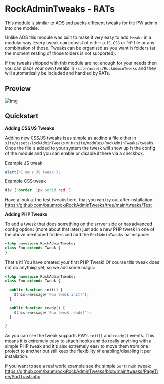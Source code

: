 # RockAdminTweaks - RATs

This module is similar to AOS and packs different tweaks for the PW admin into one module.

Unlike AOS this module was built to make it very easy to add `tweaks` in a modular way. Every tweak can consist of either a `JS`, `CSS` or `PHP` file or any combination of those. Tweaks can be organised as you want in folders (at the moment nesting of those folders is not supported).

If the tweaks shipped with this module are not enough for your needs then you can place your own tweaks in `/site/assets/RockAdminTweaks` and they will automatically be included and handled by RATs.

## Preview

![img](https://i.imgur.com/MP9YH6i.png)

## Quickstart

**Adding CSS/JS Tweaks**

Adding new CSS/JS tweaks is as simple as adding a file either in `site/assets/RockAdminTweaks` or in `site/modules/RockAdminTweaks/tweaks`. Once the file is added to your system the tweak will show up in the config of the module and you can enable or disable it there via a checkbox.

Example JS tweak

```js
alert('I am a JS tweak');
```

Example CSS tweak

```CSS
div { border: 1px solid red; }
```

Have a look at the test tweaks here, that you can try out after installation: https://github.com/baumrock/RockAdminTweaks/tree/main/tweaks/Test

**Adding PHP Tweaks**

To add a tweak that does something on the server side or has advanced config options (more about that later) just add a new PHP tweak in one of the above mentioned folders and add the `RockAdminTweaks` namespace:

```php
<?php namespace RockAdminTweaks;
class Foo extends Tweak {
}
```

That's it! You have created your first PHP Tweak! Of course this tweak does not do anything yet, so we add some magic:

```php
<?php namespace RockAdminTweaks;
class Foo extends Tweak {

  public function init() {
    $this->message('Foo tweak init!');
  }

  public function ready() {
    $this->message('Foo tweak ready!');
  }

}
```

As you can see the tweak supports PW's `init()` and `ready()` events. This means it is extremely easy to attach hooks and do really anything with a simple PHP tweak and it's also extremely easy to move them from one project to another but still keep the flexibility of enabling/disabling it per installation.

If you want to see a real world example see the simple `SortTrash` tweak: https://github.com/baumrock/RockAdminTweaks/blob/main/tweaks/PageTree/SortTrash.php
